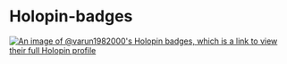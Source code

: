 # Holopin-badges

[![An image of @varun1982000's Holopin badges, which is a link to view their full Holopin profile](https://holopin.me/varun1982000)](https://holopin.io/@varun1982000)
